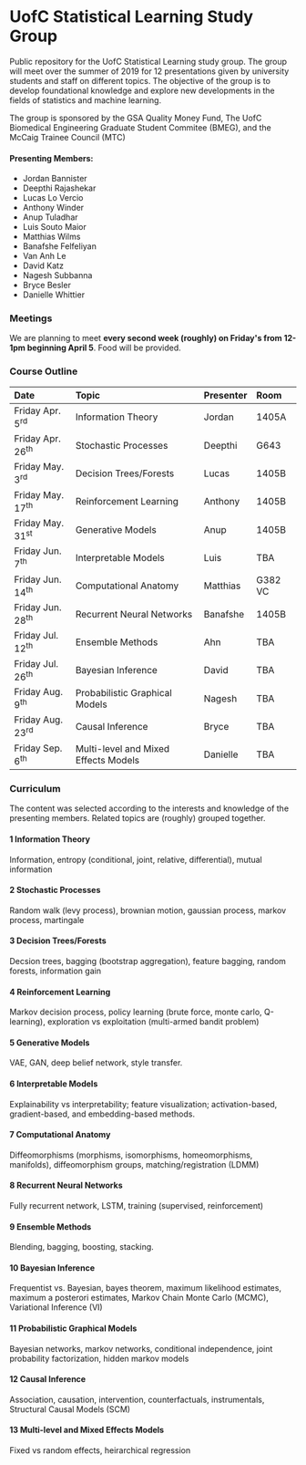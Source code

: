 # UofC Statistical Learning Study Group
Public repository for the UofC Statistical Learning study group. The group will meet over the summer of 2019 for 12 presentations given by university students and staff on different topics. The objective of the group is to develop foundational knowledge and explore new developments in the fields of statistics and machine learning. 

The group is sponsored by the GSA Quality Money Fund, The UofC Biomedical Engineering Graduate Student Commitee (BMEG), and the McCaig Trainee Council (MTC)

#### Presenting Members:
- Jordan Bannister
- Deepthi Rajashekar
- Lucas Lo Vercio
- Anthony Winder
- Anup Tuladhar
- Luis Souto Maior
- Matthias Wilms
- Banafshe Felfeliyan
- Van Anh Le
- David Katz
- Nagesh Subbanna
- Bryce Besler
- Danielle Whittier



### Meetings
We are planning to meet **every second week (roughly) on Friday's from 12-1pm beginning April 5**. Food will be provided. 

### Course Outline

| Date                     | Topic                                          | Presenter    |Room  |
|:------------------------ |:---------------------------------------------- |:---------    |:-----|
| Friday Apr. 5<sup>rd</sup>      | Information Theory                      | Jordan       |1405A |
| Friday Apr. 26<sup>th</sup>     | Stochastic Processes                    | Deepthi      |G643  |
| Friday May. 3<sup>rd</sup>      | Decision Trees/Forests                  | Lucas        |1405B |
| Friday May. 17<sup>th</sup>     | Reinforcement Learning                  | Anthony      |1405B |
| Friday May. 31<sup>st</sup>     | Generative Models                       | Anup         |1405B |
| Friday Jun. 7<sup>th</sup>      | Interpretable Models                    | Luis         |TBA |
| Friday Jun. 14<sup>th</sup>     | Computational Anatomy                   | Matthias     |G382 VC |
| Friday Jun. 28<sup>th</sup>     | Recurrent Neural Networks               | Banafshe     |1405B |
| Friday Jul. 12<sup>th</sup>     | Ensemble Methods                        | Ahn          | TBA |
| Friday Jul. 26<sup>th</sup>     | Bayesian Inference                      | David        | TBA |
| Friday Aug. 9<sup>th</sup>      | Probabilistic Graphical Models          | Nagesh       | TBA |
| Friday Aug. 23<sup>rd</sup>     | Causal Inference                        | Bryce        | TBA |
| Friday Sep. 6<sup>th</sup>      | Multi-level and Mixed Effects Models    | Danielle     | TBA |

### Curriculum
The content was selected according to the interests and knowledge of the presenting members. Related topics are (roughly) grouped together.

#### 1 Information Theory 
Information, entropy (conditional, joint, relative, differential), mutual information

#### 2 Stochastic Processes
Random walk (levy process), brownian motion, gaussian process, markov process, martingale

#### 3 Decision Trees/Forests 
Decsion trees, bagging (bootstrap aggregation), feature bagging, random forests, information gain

#### 4 Reinforcement Learning 
Markov decision process, policy learning (brute force, monte carlo, Q-learning), exploration vs exploitation (multi-armed bandit problem)

#### 5 Generative Models 
VAE, GAN, deep belief network, style transfer.

#### 6 Interpretable Models
Explainability vs interpretability; feature visualization; activation-based, gradient-based, and embedding-based methods. 

#### 7 Computational Anatomy 
Diffeomorphisms (morphisms, isomorphisms, homeomorphisms, manifolds), diffeomorphism groups, matching/registration (LDMM)

#### 8 Recurrent Neural Networks 
Fully recurrent network, LSTM, training (supervised, reinforcement)

#### 9 Ensemble Methods
Blending, bagging, boosting, stacking.

#### 10 Bayesian Inference 
Frequentist vs. Bayesian, bayes theorem, maximum likelihood estimates, maximum a posterori estimates, Markov Chain Monte Carlo (MCMC), Variational Inference (VI)

#### 11 Probabilistic Graphical Models
Bayesian networks, markov networks, conditional independence, joint probability factorization, hidden markov models

#### 12 Causal Inference
Association, causation, intervention, counterfactuals, instrumentals, Structural Causal Models (SCM)

#### 13 Multi-level and Mixed Effects Models 
Fixed vs random effects, heirarchical regression
